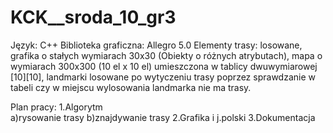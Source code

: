 KCK__sroda_10_gr3
=================
Język: C++
Biblioteka graficzna: Allegro 5.0
Elementy trasy: losowane, grafika o stałych wymiarach 30x30 (Obiekty o różnych atrybutach), mapa o wymiarach 300x300 (10 el x 10 el) umieszczona w tablicy dwuwymiarowej [10][10],
landmarki losowane po wytyczeniu trasy poprzez sprawdzanie w tabeli czy w miejscu wylosowania landmarka nie ma trasy.

Plan pracy:
1.Algorytm <br />
a)rysowanie trasy
b)znajdywanie trasy
2.Grafika i j.polski
3.Dokumentacja
